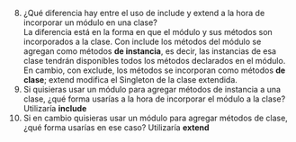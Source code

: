 8. ¿Qué diferencia hay entre el uso de include y extend a la hora de incorporar un módulo en
una clase?  
La diferencia está en la forma en que el módulo y sus métodos son incorporados a la clase. Con include los métodos del módulo se agregan como métodos **de instancia**, es decir, 
las instancias de esa clase tendrán disponibles todos los métodos declarados en el módulo. En cambio, con exclude, los métodos se incorporan como métodos **de clase**; extend
modifica el Singleton de la clase extendida.   
1. Si quisieras usar un módulo para agregar métodos de instancia a una clase, ¿qué forma
usarías a la hora de incorporar el módulo a la clase?
Utilizaría **include**
2. Si en cambio quisieras usar un módulo para agregar métodos de clase, ¿qué forma usarías
en ese caso?
Utilizaría **extend**